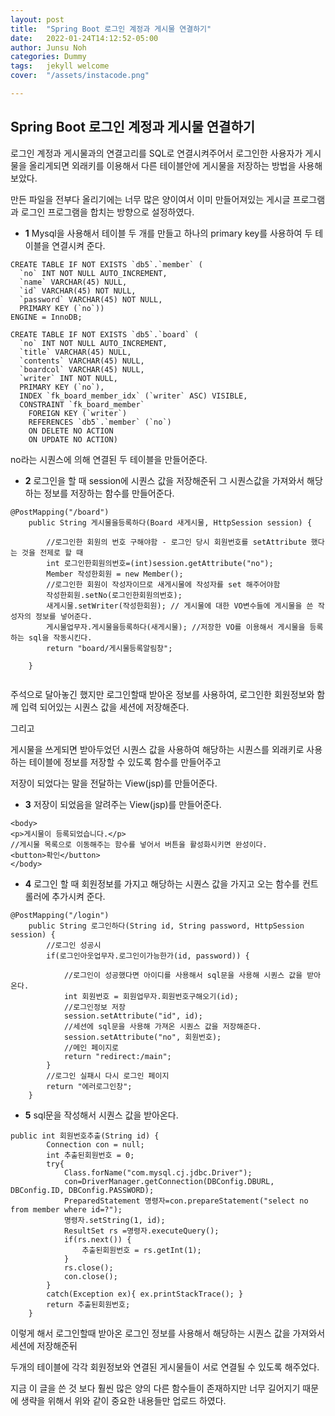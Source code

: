 ```yaml
---
layout: post
title:  "Spring Boot 로그인 계정과 게시물 연결하기"
date:   2022-01-24T14:12:52-05:00
author: Junsu Noh
categories: Dummy
tags:	jekyll welcome
cover:  "/assets/instacode.png"

---
```


## Spring Boot 로그인 계정과 게시물 연결하기

로그인 계정과 게시물과의 연결고리를 SQL로 연결시켜주어서 로그인한 사용자가 게시물을 올리게되면 외래키를 이용해서 다른 테이블안에 게시물을 저장하는 방법을 사용해 보았다.

만든 파일을 전부다 올리기에는 너무 많은 양이여서 이미 만들어져있는 게시글 프로그램과 로그인 프로그램을 합치는 방향으로 설정하였다. 



- **1** Mysql을 사용해서 테이블 두 개를 만들고 하나의 primary key를 사용하여 두 테이블을 연결시켜 준다.

```
CREATE TABLE IF NOT EXISTS `db5`.`member` (
  `no` INT NOT NULL AUTO_INCREMENT,
  `name` VARCHAR(45) NULL,
  `id` VARCHAR(45) NOT NULL,
  `password` VARCHAR(45) NOT NULL,
  PRIMARY KEY (`no`))
ENGINE = InnoDB;

CREATE TABLE IF NOT EXISTS `db5`.`board` (
  `no` INT NOT NULL AUTO_INCREMENT,
  `title` VARCHAR(45) NULL,
  `contents` VARCHAR(45) NULL,
  `boardcol` VARCHAR(45) NULL,
  `writer` INT NOT NULL,
  PRIMARY KEY (`no`),
  INDEX `fk_board_member_idx` (`writer` ASC) VISIBLE,
  CONSTRAINT `fk_board_member`
    FOREIGN KEY (`writer`)
    REFERENCES `db5`.`member` (`no`)
    ON DELETE NO ACTION
    ON UPDATE NO ACTION)

```

no라는 시퀀스에 의해 연결된 두 테이블을 만들어준다.



- **2** 로그인을 할 때 session에 시퀀스 값을 저장해준뒤 그 시퀀스값을 가져와서 해당하는 정보를 저장하는 함수를 만들어준다.

```
@PostMapping("/board")
	public String 게시물을등록하다(Board 새게시물, HttpSession session) {

		//로그인한 회원의 번호 구해야함 - 로그인 당시 회원번호를 setAttribute 했다는 것을 전제로 할 때
		int 로그인한회원의번호=(int)session.getAttribute("no");
		Member 작성한회원 = new Member();
		//로그인한 회원이 작성자이므로 새게시물에 작성자를 set 해주어야함
		작성한회원.setNo(로그인한회원의번호);
		새게시물.setWriter(작성한회원); // 게시물에 대한 VO변수들에 게시물을 쓴 작성자의 정보를 넣어준다.
		게시물업무자.게시물을등록하다(새게시물); //저장한 VO를 이용해서 게시물을 등록하는 sql을 작동시킨다.
		return "board/게시물등록알림창";
		
	}
	
```

주석으로 달아놓긴 했지만 로그인할때 받아온 정보를 사용하여, 로그인한 회원정보와 함께 입력 되어있는 시퀀스 값을 세션에 저장해준다. 

그리고 

게시물을 쓰게되면 받아두었던 시퀀스 값을 사용하여 해당하는 시퀀스를 외래키로 사용하는 테이블에 정보를 저장할 수 있도록 함수를 만들어주고 

저장이 되었다는 말을 전달하는 View(jsp)를 만들어준다.



- **3** 저장이 되었음을 알려주는 View(jsp)를 만들어준다.

```
<body>
<p>게시물이 등록되었습니다.</p>
//게시물 목록으로 이동해주는 함수를 넣어서 버튼을 활성화시키면 완성이다.
<button>확인</button>
</body>
```



- **4** 로그인 할 때 회원정보를 가지고 해당하는 시퀀스 값을 가지고 오는 함수를 컨트롤러에 추가시켜 준다.

```
@PostMapping("/login")
	public String 로그인하다(String id, String password, HttpSession session) {
		//로그인 성공시
		if(로그인아웃업무자.로그인이가능한가(id, password)) {
			
			//로그인이 성공했다면 아이디를 사용해서 sql문을 사용해 시퀀스 값을 받아온다.
			int 회원번호 = 회원업무자.회원번호구해오기(id);
			//로그인정보 저장
			session.setAttribute("id", id); 
			//세션에 sql문을 사용해 가져온 시퀀스 값을 저장해준다.
			session.setAttribute("no", 회원번호);
			//메인 페이지로
			return "redirect:/main";
		}
		//로그인 실패시 다시 로그인 페이지
		return "에러로그인창";		
	}
```



- **5** sql문을 작성해서 시퀀스 값을 받아온다.

```
public int 회원번호추출(String id) {
		Connection con = null;	
		int 추출된회원번호 = 0;
		try{
			Class.forName("com.mysql.cj.jdbc.Driver");
			con=DriverManager.getConnection(DBConfig.DBURL, DBConfig.ID, DBConfig.PASSWORD);        
			PreparedStatement 명령자=con.prepareStatement("select no from member where id=?");
			명령자.setString(1, id);
			ResultSet rs =명령자.executeQuery();
			if(rs.next()) {
				추출된회원번호 = rs.getInt(1);
			}
			rs.close();
			con.close();
		}
		catch(Exception ex){ ex.printStackTrace(); }
		return 추출된회원번호;
	}
```



이렇게 해서 로그인할때 받아온 로그인 정보를 사용해서 해당하는 시퀀스 값을 가져와서 세션에 저장해준뒤

두개의 테이블에 각각 회원정보와 연결된 게시물들이 서로 연결될 수 있도록 해주었다. 

지금 이 글을 쓴 것 보다 훨씬 많은 양의 다른 함수들이 존재하지만 너무 길어지기 때문에 생략을 위해서 위와 같이 중요한 내용들만 업로드 하였다.
